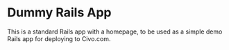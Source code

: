 # Dummy Rails App

This is a standard Rails app with a homepage, to be used as a simple demo Rails app for deploying to Civo.com.
